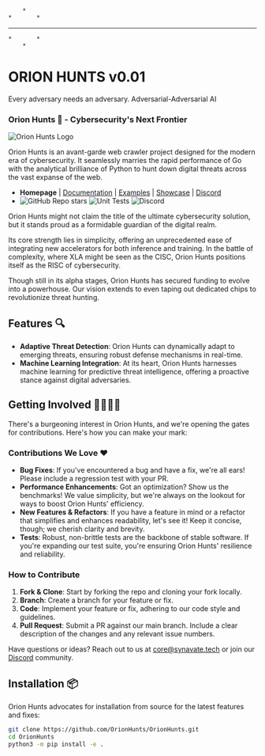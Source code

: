         *
    *       *
  *   *   *   *   *
    *       *
        *

# ORION HUNTS v0.01 #
Every adversary needs an adversary. Adversarial-Adversarial AI

### Orion Hunts 🚀 - Cybersecurity's Next Frontier

![Orion Hunts Logo](path/to/logo.png)

Orion Hunts is an avant-garde web crawler project designed for the modern era of cybersecurity. It seamlessly marries the rapid performance of Go with the analytical brilliance of Python to hunt down digital threats across the vast expanse of the web.

- **Homepage** | [Documentation](link) | [Examples](link) | [Showcase](link) | [Discord](link)
- ![GitHub Repo stars](path/to/badge.svg) ![Unit Tests](path/to/badge.svg) ![Discord](path/to/badge.svg)

Orion Hunts might not claim the title of the ultimate cybersecurity solution, but it stands proud as a formidable guardian of the digital realm.

Its core strength lies in simplicity, offering an unprecedented ease of integrating new accelerators for both inference and training. In the battle of complexity, where XLA might be seen as the CISC, Orion Hunts positions itself as the RISC of cybersecurity.

Though still in its alpha stages, Orion Hunts has secured funding to evolve into a powerhouse. Our vision extends to even taping out dedicated chips to revolutionize threat hunting.

## Features 🔍
- **Adaptive Threat Detection**: Orion Hunts can dynamically adapt to emerging threats, ensuring robust defense mechanisms in real-time.
- **Machine Learning Integration**: At its heart, Orion Hunts harnesses machine learning for predictive threat intelligence, offering a proactive stance against digital adversaries.

## Getting Involved 👩‍💻👨‍💻
There's a burgeoning interest in Orion Hunts, and we're opening the gates for contributions. Here's how you can make your mark:

### Contributions We Love ❤️
- **Bug Fixes**: If you've encountered a bug and have a fix, we're all ears! Please include a regression test with your PR.
- **Performance Enhancements**: Got an optimization? Show us the benchmarks! We value simplicity, but we're always on the lookout for ways to boost Orion Hunts' efficiency.
- **New Features & Refactors**: If you have a feature in mind or a refactor that simplifies and enhances readability, let's see it! Keep it concise, though; we cherish clarity and brevity.
- **Tests**: Robust, non-brittle tests are the backbone of stable software. If you're expanding our test suite, you're ensuring Orion Hunts' resilience and reliability.

### How to Contribute
1. **Fork & Clone**: Start by forking the repo and cloning your fork locally.
2. **Branch**: Create a branch for your feature or fix.
3. **Code**: Implement your feature or fix, adhering to our code style and guidelines.
4. **Pull Request**: Submit a PR against our main branch. Include a clear description of the changes and any relevant issue numbers.

Have questions or ideas? Reach out to us at core@synavate.tech or join our [Discord](link) community.

## Installation 📦
Orion Hunts advocates for installation from source for the latest features and fixes:

```bash
git clone https://github.com/OrionHunts/OrionHunts.git
cd OrionHunts
python3 -m pip install -e .
